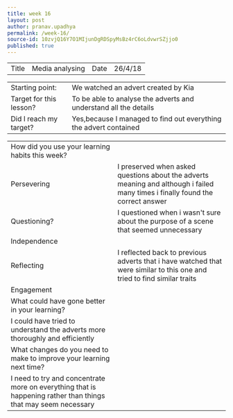 ```yaml
---
title: week 16
layout: post
author: pranav.upadhya
permalink: /week-16/
source-id: 10zvjQ16Y7O1MIjunDgRDSpyMsBz4rC6oLdvwrSZjjo0
published: true
---
```

<table>
  <tr>
    <td>Title</td>
    <td>Media analysing</td>
    <td>Date</td>
    <td>26/4/18</td>
  </tr>
</table>


<table>
  <tr>
    <td>Starting point:</td>
    <td>We watched an advert created by Kia</td>
  </tr>
  <tr>
    <td>Target for this lesson?</td>
    <td>To be able to analyse the adverts and understand all the details</td>
  </tr>
  <tr>
    <td>Did I reach my target? </td>
    <td>Yes,because I managed to find out everything the advert contained </td>
  </tr>
</table>


<table>
  <tr>
    <td>How did you use your learning habits this week?</td>
    <td></td>
  </tr>
  <tr>
    <td>Persevering</td>
    <td>I preserved when asked questions about the adverts meaning and although i failed many times i finally found the correct answer </td>
  </tr>
  <tr>
    <td>Questioning?</td>
    <td>I questioned when i wasn't sure about the purpose of a scene that seemed unnecessary</td>
  </tr>
  <tr>
    <td>Independence</td>
    <td></td>
  </tr>
  <tr>
    <td>Reflecting</td>
    <td>I reflected back to previous adverts that i have watched that were similar to this one and tried to find similar traits</td>
  </tr>
  <tr>
    <td>Engagement</td>
    <td></td>
  </tr>
  <tr>
    <td>What could have gone better in your learning?</td>
    <td></td>
  </tr>
  <tr>
    <td>I could have tried to understand the adverts more thoroughly and efficiently </td>
    <td></td>
  </tr>
  <tr>
    <td>What changes do you need to make to improve your learning next time?</td>
    <td></td>
  </tr>
  <tr>
    <td>I need to try and concentrate more on everything that is happening rather than things that may seem necessary </td>
    <td></td>
  </tr>
</table>


